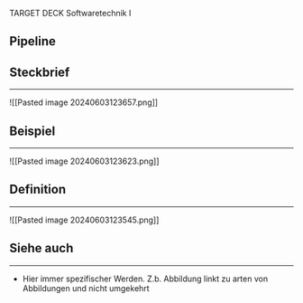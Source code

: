 
TARGET DECK
Softwaretechnik I

Pipeline
--
## Steckbrief
***
![[Pasted image 20240603123657.png]]
## Beispiel
***
![[Pasted image 20240603123623.png]]
## Definition
***
![[Pasted image 20240603123545.png]]
## Siehe auch
***
* Hier immer spezifischer Werden. Z.b. Abbildung linkt zu arten von Abbildungen und nicht umgekehrt